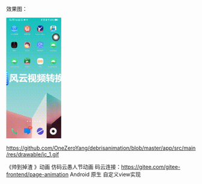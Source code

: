 效果图：


![image](https://github.com/OneZeroYang/debrisanimation/blob/master/app/src/main/res/drawable/ic_1.gif)

https://github.com/OneZeroYang/debrisanimation/blob/master/app/src/main/res/drawable/ic_1.gif

《帅到掉渣 》动画 仿码云愚人节动画  码云连接：https://gitee.com/gitee-frontend/page-animation
Android 原生 自定义view实现
